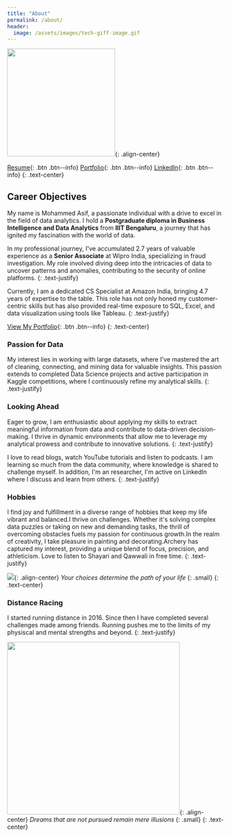 ```yaml
---
title: "About"
permalink: /about/
header:
  image: /assets/images/tech-giff-image.gif
---
```


<img src="https://datacrunchcentral.github.io/assets/images/about-me-600x600.png" width="250">{: .align-center}

[Resume](https://datacrunchcentral.github.io/cv/){: .btn .btn--info} [Portfolio](https://datacrunchcentral.github.io/portfolio/){: .btn .btn--info} [LinkedIn](https://www.linkedin.com/in/mohdasif81/){: .btn .btn--info}
{: .text-center}

## Career Objectives
My name is Mohammed Asif, a passionate individual with a drive to excel in the field of data analytics. I hold a **Postgraduate diploma in Business Intelligence and Data Analytics** from **IIIT Bengaluru**, a journey that has ignited my fascination with the world of data.

In my professional journey, I've accumulated 2.7 years of valuable experience as a **Senior Associate** at Wipro India, specializing in fraud investigation. My role involved diving deep into the intricacies of data to uncover patterns and anomalies, contributing to the security of online platforms.
{: .text-justify}

Currently, I am a dedicated CS Specialist at Amazon India, bringing 4.7 years of expertise to the table. This role has not only honed my customer-centric skills but has also provided real-time exposure to SQL, Excel, and data visualization using tools like Tableau.
{: .text-justify}

[View My Portfolio](https://datacrunchcentral.github.io/portfolio/){: .btn .btn--info}
{: .text-center}

### Passion for Data

My interest lies in working with large datasets, where I've mastered the art of cleaning, connecting, and mining data for valuable insights. This passion extends to completed Data Science projects and active participation in Kaggle competitions, where I continuously refine my analytical skills.
{: .text-justify}

### Looking Ahead

Eager to grow, I am enthusiastic about applying my skills to extract meaningful information from data and contribute to data-driven decision-making. I thrive in dynamic environments that allow me to leverage my analytical prowess and contribute to innovative solutions.
{: .text-justify}

I love to read blogs, watch YouTube tutorials and listen to podcasts. I am learning so much from the data community, where knowledge is shared to challenge myself. In addition, I'm an researcher, I'm active on LinkedIn where I discuss and learn from others.
{: .text-justify}

### Hobbies

I find joy and fulfillment in a diverse range of hobbies that keep my life vibrant and balanced.I thrive on challenges. Whether it's solving complex data puzzles or taking on new and demanding tasks, the thrill of overcoming obstacles fuels my passion for continuous growth.In the realm of creativity, I take pleasure in painting and decorating.Archery has captured my interest, providing a unique blend of focus, precision, and athleticism. Love to listen to Shayari and Qawwali in free time.
{: .text-justify}


<img src="https://datacrunchcentral.github.io/assets/images/select_sql.png">{: .align-center}
*Your choices determine the path of your life*
{: .small}
{: .text-center}

### Distance Racing
I started running distance in 2016. Since then I have completed several challenges made among friends. Running pushes me to the limits of my physiscal and mental strengths and beyond.
{: .text-justify}

<img src="https://datacrunchcentral.github.io/assets/images/lbm-2015.jpg" width="400">{: .align-center}
*Dreams that are not pursued remain mere illusions*
{: .small}
{: .text-center}
